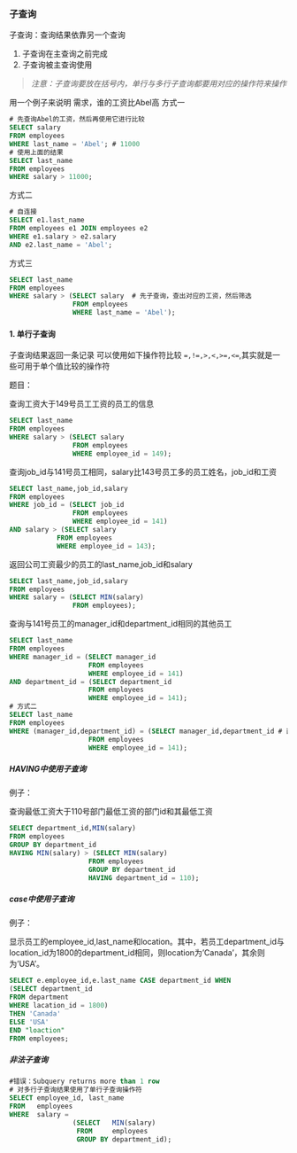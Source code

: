 ### 子查询

子查询：查询结果依靠另一个查询

1. 子查询在主查询之前完成
2. 子查询被主查询使用
   
> *注意：子查询要放在括号内，单行与多行子查询都要用对应的操作符来操作*

用一个例子来说明
需求，谁的工资比Abel高
方式一

```sql
# 先查询Abel的工资，然后再使用它进行比较
SELECT salary
FROM employees
WHERE last_name = 'Abel'; # 11000
# 使用上面的结果
SELECT last_name
FROM employees
WHERE salary > 11000;
```

方式二

```sql
# 自连接
SELECT e1.last_name
FROM employees e1 JOIN employees e2
WHERE e1.salary > e2.salary 
AND e2.last_name = 'Abel';
```

方式三

```sql
SELECT last_name 
FROM employees
WHERE salary > (SELECT salary  # 先子查询，查出对应的工资，然后筛选
                FROM employees
                WHERE last_name = 'Abel');
```

#### 1. 单行子查询

子查询结果返回一条记录
可以使用如下操作符比较
`=,!=,>,<,>=,<=`,其实就是一些可用于单个值比较的操作符

题目：

查询工资大于149号员工工资的员工的信息

```sql
SELECT last_name 
FROM employees
WHERE salary > (SELECT salary
                FROM employees
                WHERE employee_id = 149);
```

查询job_id与141号员工相同，salary比143号员工多的员工姓名，job_id和工资

```sql
SELECT last_name,job_id,salary 
FROM employees
WHERE job_id = (SELECT job_id
                FROM employees
                WHERE employee_id = 141)
AND salary > (SELECT salary
            FROM employees
            WHERE employee_id = 143);
```

返回公司工资最少的员工的last_name,job_id和salary

```sql
SELECT last_name,job_id,salary 
FROM employees
WHERE salary = (SELECT MIN(salary)
                FROM employees);
```

查询与141号员工的manager_id和department_id相同的其他员工

```sql
SELECT last_name
FROM employees
WHERE manager_id = (SELECT manager_id
                    FROM employees
                    WHERE employee_id = 141)
AND department_id = (SELECT department_id
                    FROM employees
                    WHERE employee_id = 141);
# 方式二
SELECT last_name
FROM employees
WHERE (manager_id,department_id) = (SELECT manager_id,department_id # 直接比较一行查询结果
                    FROM employees
                    WHERE employee_id = 141);
```

##### HAVING中使用子查询

例子：

查询最低工资大于110号部门最低工资的部门id和其最低工资

```sql
SELECT department_id,MIN(salary)
FROM employees
GROUP BY department_id
HAVING MIN(salary) > (SELECT MIN(salary)
                    FROM employees
                    GROUP BY department_id
                    HAVING department_id = 110);
```

##### case中使用子查询

例子：

显示员工的employee_id,last_name和location。其中，若员工department_id与location_id为1800的department_id相同，则location为’Canada’，其余则为’USA’。

```sql
SELECT e.employee_id,e.last_name CASE department_id WHEN
(SELECT department_id
FROM department
WHERE lacation_id = 1800)
THEN 'Canada'
ELSE 'USA'
END "loaction"
FROM employees;
```

##### 非法子查询

```sql
#错误：Subquery returns more than 1 row
# 对多行子查询结果使用了单行子查询操作符
SELECT employee_id, last_name
FROM   employees
WHERE  salary =
                (SELECT   MIN(salary)
                 FROM     employees
                 GROUP BY department_id);  
```